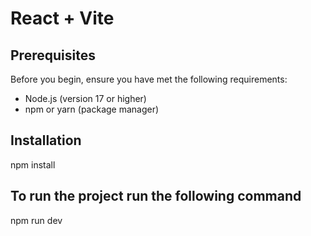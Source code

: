# React + Vite

## Prerequisites

Before you begin, ensure you have met the following requirements:

- Node.js (version 17 or higher)
- npm or yarn (package manager)

## Installation

npm install

## To run the project run the following command

npm run dev